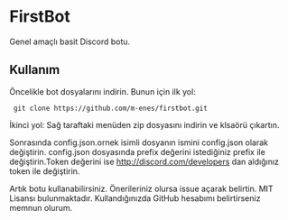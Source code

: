 # FirstBot
Genel amaçlı basit Discord botu.

## Kullanım
Öncelikle bot dosyalarını indirin. Bunun için ilk yol:

` git clone https://github.com/m-enes/firstbot.git`

İkinci yol:
Sağ taraftaki menüden zip dosyasını indirin ve klsaörü çıkartın.

Sonrasında config.json.ornek isimli dosyanın ismini config.json olarak değiştirin. config.json dosyasında prefix değerini istediğiniz prefix ile değiştirin.Token değerini ise http://discord.com/developers dan aldığınız token ile değiştirin.

Artık botu kullanabilirsiniz. Önerileriniz olursa issue açarak belirtin. MIT Lisansı bulunmaktadır. Kullandığınızda GitHub hesabımı belirtirseniz memnun olurum.